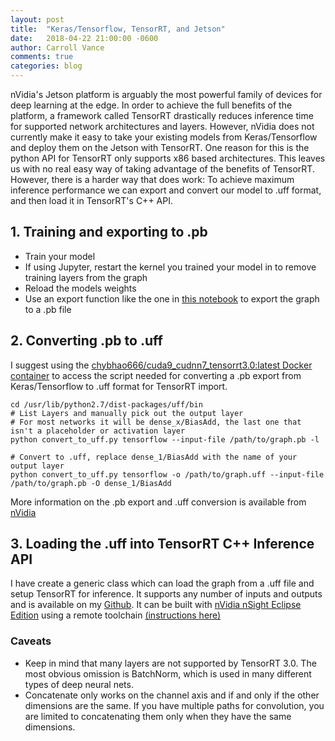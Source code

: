 ```yaml
---
layout: post
title:  "Keras/Tensorflow, TensorRT, and Jetson"
date:   2018-04-22 21:00:00 -0600
author: Carroll Vance
comments: true
categories: blog
---
```

nVidia's Jetson platform is arguably the most powerful family of devices for deep learning at the edge. In order to achieve the full benefits of the platform, a framework called TensorRT drastically reduces inference time for supported network architectures and layers. However, nVidia does not currently make it easy to take your existing models from Keras/Tensorflow and deploy them on the Jetson with TensorRT. One reason for this is the python API for TensorRT only supports x86 based architectures. This leaves us with no real easy way of taking advantage of the benefits of TensorRT. However, there is a harder way that does work: To achieve maximum inference performance we can export and convert our model to .uff format, and then load it in TensorRT's C++ API.

## 1. Training and exporting to .pb
- Train your model
- If using Jupyter, restart the kernel you trained your model in to remove training layers from the graph
- Reload the models weights
- Use an export function like the one in [this notebook][notebook] to export the graph to a .pb file

## 2. Converting .pb to .uff
I suggest using the [chybhao666/cuda9_cudnn7_tensorrt3.0:latest Docker container][docker] to access the script needed for converting a .pb export from Keras/Tensorflow to .uff format for TensorRT import.

```
cd /usr/lib/python2.7/dist-packages/uff/bin
# List Layers and manually pick out the output layer
# For most networks it will be dense_x/BiasAdd, the last one that isn't a placeholder or activation layer
python convert_to_uff.py tensorflow --input-file /path/to/graph.pb -l

# Convert to .uff, replace dense_1/BiasAdd with the name of your output layer
python convert_to_uff.py tensorflow -o /path/to/graph.uff --input-file /path/to/graph.pb -O dense_1/BiasAdd
```

More information on the .pb export and .uff conversion is available from [nVidia][uff]

## 3. Loading the .uff into TensorRT C++ Inference API
I have create a generic class which can load the graph from a .uff file and setup TensorRT for inference. It supports any number of inputs and outputs and is available on my [Github][cpp]. It can be built with [nVidia nSight Eclipse Edition][eclipse] using a remote toolchain [(instructions here)][nsight]

### Caveats
- Keep in mind that many layers are not supported by TensorRT 3.0. The most obvious omission is BatchNorm, which is used in many different types of deep neural nets.
- Concatenate only works on the channel axis and if and only if the other dimensions are the same. If you have multiple paths for convolution, you are limited to concatenating them only when they have the same dimensions.


[notebook]: https://github.com/csvance/keras-tensorrt-jetson/blob/master/training/training.ipynb
[cpp]: https://github.com/csvance/keras-tensorrt-jetson/blob/master/inference/
[uff]: https://docs.nvidia.com/deeplearning/sdk/tensorrt-developer-guide/index.html#exporttftouff
[docker]: https://github.com/chybhao666/TensorRT
[nsight]: https://devblogs.nvidia.com/remote-application-development-nvidia-nsight-eclipse-edition/
[eclipse]: https://developer.nvidia.com/nsight-eclipse-edition
